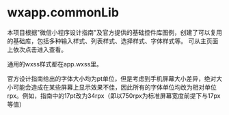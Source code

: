 # wxapp.commonLib

本项目根据"微信小程序设计指南"及官方提供的基础控件库图例，创建了可以复用的基础库，包括多种输入样式、列表样式、选择样式、字体样式等。  可从主页面上依次点击进入查看。  

通用的wxss样式都在app.wxss里。  

官方设计指南给出的字体大小均为pt单位，但是考虑到手机屏幕大小差异，绝对大小可能会造成在某些屏幕上显示效果不佳，因此所有的字体单位均改为相对单位rpx。例如，指南中的17pt改为34rpx（即以750rpx为标准屏幕宽度前提下与17px等值）
